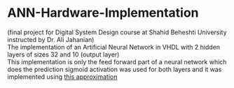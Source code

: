 # ANN-Hardware-Implementation
(final project for Digital System Design course at Shahid Beheshti University instructed by Dr. Ali Jahanian) <br>
The implementation of an Artificial Neural Network in VHDL with 2 hidden layers of sizes 32 and 10 (output layer) <br>
This implementation is only the feed forward part of a neural network which does the prediction
sigmoid activation was used for both layers and it was implemented using [this approximation](https://mail.uotechnology.edu.iq/dep-eee/papers/Implementation%20of%20a%20Sigmoid%20Activation%20function%20for%20Neural%20N.pdf)
